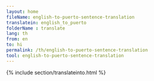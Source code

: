 ```yaml
---
layout: home
fileName: english-to-puerto-sentence-translation
translatein: english_to_puerto
folderName : translate
lang: th
from: en
to: hi
permalink: /th/english-to-puerto-sentence-translation
tool: english-to-puerto-sentence-translation
---
```

{% include section/translateinto.html %}